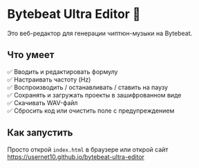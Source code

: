 # Bytebeat Ultra Editor 🎵

Это веб-редактор для генерации чиптюн-музыки на Bytebeat.

## Что умеет
✅ Вводить и редактировать формулу  
✅ Настраивать частоту (Hz)  
✅ Воспроизводить / останавливать / ставить на паузу  
✅ Сохранять и загружать проекты в зашифрованном виде  
✅ Скачивать WAV-файл  
✅ Сбросить код или очистить поле с предупреждением

## Как запустить
Просто открой `index.html` в браузере или открой сайт https://usernet10.github.io/bytebeat-ultra-editor

